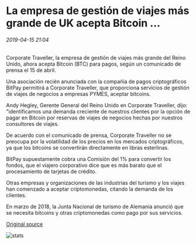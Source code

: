 # La empresa de gestión de viajes más grande de UK acepta Bitcoin ...

###### 2019-04-15 21:04

Corporate Traveller, la empresa de gestión de viajes más grande del Reino Unido, ahora acepta Bitcoin (BTC) para pagos, según un comunicado de prensa el 15 de abril.

Una asociación recién anunciada con la compañía de pagos criptográficos BitPay permitirá a Corporate Traveller, que proporciona servicios de gestión de viajes de negocios a empresas PYMES, aceptar bitcoins.

Andy Hegley, Gerente General del Reino Unido en Corporate Traveller, dijo: "identificamos una demanda creciente de nuestros clientes por la opción de pagar en Bitcoin por reservas de viajes de negocios hechas por nuestros consultores de viajes.

De acuerdo con el comunicado de prensa, Corporate Traveller no se preocupa por la volatilidad de los precios en los mercados criptográficos, ya que los bitcoins se convertirán directamente en libras esterlinas.

BitPay supuestamente cobra una Comisión del 1% para convertir los fondos, que el viajero corporativo dice que es más barato que el procesamiento de tarjetas de crédito.

Otras empresas y organizaciones de las industrias del turismo y los viajes han comenzado a aceptar criptomonedas, citando la demanda de los clientes.

En marzo de 2018, la Junta Nacional de turismo de Alemania anunció que se necesita bitcoins y otras criptomonedas como pago por sus servicios.

[Original source](https://cointelegraph.com/news/largest-travel-management-firm-in-uk-accepts-bitcoin)

![stats](https://c.statcounter.com/11760860/0/a89fa40b/1/ "stats")